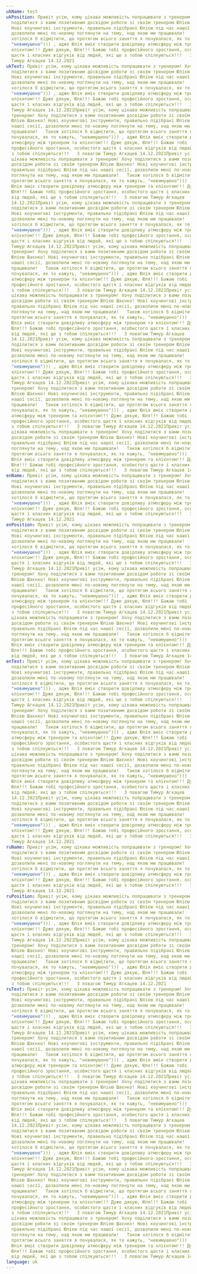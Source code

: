 ```yaml
---
ukName: test
ukPosition: Привіт усім, кому цікава можливість попрацювати з тренером! Хочу
  поділитися з вами позитивним досвідом роботи зі своїм тренером Юлією Шаєнко!
  Нові коучингові інструменти, правильно підібрані Юлією під час нашої сесії,
  дозволили мені по-новому поглянути на тему, над якою ми працювали!   Також
  хотілося б відмітити, що протягом всього заняття я почувалася, як то кажуть,
  "невимушено"))) , адже Юлія вміє створити довірливу атмосферу між тренером та
  клієнтом!!! Дуже дякую, Юля!!! Бажаю тобі професійного зростання, особистого
  щастя і класних відгуків від людей, які ще з тобою спілкуються!!!   З повагою
  Тимур Агкацев 14.12.2021
ukText: Привіт усім, кому цікава можливість попрацювати з тренером! Хочу
  поділитися з вами позитивним досвідом роботи зі своїм тренером Юлією Шаєнко!
  Нові коучингові інструменти, правильно підібрані Юлією під час нашої сесії,
  дозволили мені по-новому поглянути на тему, над якою ми працювали!   Також
  хотілося б відмітити, що протягом всього заняття я почувалася, як то кажуть,
  "невимушено"))) , адже Юлія вміє створити довірливу атмосферу між тренером та
  клієнтом!!! Дуже дякую, Юля!!! Бажаю тобі професійного зростання, особистого
  щастя і класних відгуків від людей, які ще з тобою спілкуються!!!   З повагою
  Тимур Агкацев 14.12.2021Привіт усім, кому цікава можливість попрацювати з
  тренером! Хочу поділитися з вами позитивним досвідом роботи зі своїм тренером
  Юлією Шаєнко! Нові коучингові інструменти, правильно підібрані Юлією під час
  нашої сесії, дозволили мені по-новому поглянути на тему, над якою ми
  працювали!   Також хотілося б відмітити, що протягом всього заняття я
  почувалася, як то кажуть, "невимушено"))) , адже Юлія вміє створити довірливу
  атмосферу між тренером та клієнтом!!! Дуже дякую, Юля!!! Бажаю тобі
  професійного зростання, особистого щастя і класних відгуків від людей, які ще
  з тобою спілкуються!!!   З повагою Тимур Агкацев 14.12.2021Привіт усім, кому
  цікава можливість попрацювати з тренером! Хочу поділитися з вами позитивним
  досвідом роботи зі своїм тренером Юлією Шаєнко! Нові коучингові інструменти,
  правильно підібрані Юлією під час нашої сесії, дозволили мені по-новому
  поглянути на тему, над якою ми працювали!   Також хотілося б відмітити, що
  протягом всього заняття я почувалася, як то кажуть, "невимушено"))) , адже
  Юлія вміє створити довірливу атмосферу між тренером та клієнтом!!! Дуже дякую,
  Юля!!! Бажаю тобі професійного зростання, особистого щастя і класних відгуків
  від людей, які ще з тобою спілкуються!!!   З повагою Тимур Агкацев
  14.12.2021Привіт усім, кому цікава можливість попрацювати з тренером! Хочу
  поділитися з вами позитивним досвідом роботи зі своїм тренером Юлією Шаєнко!
  Нові коучингові інструменти, правильно підібрані Юлією під час нашої сесії,
  дозволили мені по-новому поглянути на тему, над якою ми працювали!   Також
  хотілося б відмітити, що протягом всього заняття я почувалася, як то кажуть,
  "невимушено"))) , адже Юлія вміє створити довірливу атмосферу між тренером та
  клієнтом!!! Дуже дякую, Юля!!! Бажаю тобі професійного зростання, особистого
  щастя і класних відгуків від людей, які ще з тобою спілкуються!!!   З повагою
  Тимур Агкацев 14.12.2021Привіт усім, кому цікава можливість попрацювати з
  тренером! Хочу поділитися з вами позитивним досвідом роботи зі своїм тренером
  Юлією Шаєнко! Нові коучингові інструменти, правильно підібрані Юлією під час
  нашої сесії, дозволили мені по-новому поглянути на тему, над якою ми
  працювали!   Також хотілося б відмітити, що протягом всього заняття я
  почувалася, як то кажуть, "невимушено"))) , адже Юлія вміє створити довірливу
  атмосферу між тренером та клієнтом!!! Дуже дякую, Юля!!! Бажаю тобі
  професійного зростання, особистого щастя і класних відгуків від людей, які ще
  з тобою спілкуються!!!   З повагою Тимур Агкацев 14.12.2021Привіт усім, кому
  цікава можливість попрацювати з тренером! Хочу поділитися з вами позитивним
  досвідом роботи зі своїм тренером Юлією Шаєнко! Нові коучингові інструменти,
  правильно підібрані Юлією під час нашої сесії, дозволили мені по-новому
  поглянути на тему, над якою ми працювали!   Також хотілося б відмітити, що
  протягом всього заняття я почувалася, як то кажуть, "невимушено"))) , адже
  Юлія вміє створити довірливу атмосферу між тренером та клієнтом!!! Дуже дякую,
  Юля!!! Бажаю тобі професійного зростання, особистого щастя і класних відгуків
  від людей, які ще з тобою спілкуються!!!   З повагою Тимур Агкацев
  14.12.2021Привіт усім, кому цікава можливість попрацювати з тренером! Хочу
  поділитися з вами позитивним досвідом роботи зі своїм тренером Юлією Шаєнко!
  Нові коучингові інструменти, правильно підібрані Юлією під час нашої сесії,
  дозволили мені по-новому поглянути на тему, над якою ми працювали!   Також
  хотілося б відмітити, що протягом всього заняття я почувалася, як то кажуть,
  "невимушено"))) , адже Юлія вміє створити довірливу атмосферу між тренером та
  клієнтом!!! Дуже дякую, Юля!!! Бажаю тобі професійного зростання, особистого
  щастя і класних відгуків від людей, які ще з тобою спілкуються!!!   З повагою
  Тимур Агкацев 14.12.2021Привіт усім, кому цікава можливість попрацювати з
  тренером! Хочу поділитися з вами позитивним досвідом роботи зі своїм тренером
  Юлією Шаєнко! Нові коучингові інструменти, правильно підібрані Юлією під час
  нашої сесії, дозволили мені по-новому поглянути на тему, над якою ми
  працювали!   Також хотілося б відмітити, що протягом всього заняття я
  почувалася, як то кажуть, "невимушено"))) , адже Юлія вміє створити довірливу
  атмосферу між тренером та клієнтом!!! Дуже дякую, Юля!!! Бажаю тобі
  професійного зростання, особистого щастя і класних відгуків від людей, які ще
  з тобою спілкуються!!!   З повагою Тимур Агкацев 14.12.2021Привіт усім, кому
  цікава можливість попрацювати з тренером! Хочу поділитися з вами позитивним
  досвідом роботи зі своїм тренером Юлією Шаєнко! Нові коучингові інструменти,
  правильно підібрані Юлією під час нашої сесії, дозволили мені по-новому
  поглянути на тему, над якою ми працювали!   Також хотілося б відмітити, що
  протягом всього заняття я почувалася, як то кажуть, "невимушено"))) , адже
  Юлія вміє створити довірливу атмосферу між тренером та клієнтом!!! Дуже дякую,
  Юля!!! Бажаю тобі професійного зростання, особистого щастя і класних відгуків
  від людей, які ще з тобою спілкуються!!!   З повагою Тимур Агкацев 14.12.2021
enName: Привіт усім, кому цікава можливість попрацювати з тренером! Хочу
  поділитися з вами позитивним досвідом роботи зі своїм тренером Юлією Шаєнко!
  Нові коучингові інструменти, правильно підібрані Юлією під час нашої сесії,
  дозволили мені по-новому поглянути на тему, над якою ми працювали!   Також
  хотілося б відмітити, що протягом всього заняття я почувалася, як то кажуть,
  "невимушено"))) , адже Юлія вміє створити довірливу атмосферу між тренером та
  клієнтом!!! Дуже дякую, Юля!!! Бажаю тобі професійного зростання, особистого
  щастя і класних відгуків від людей, які ще з тобою спілкуються!!!   З повагою
  Тимур Агкацев 14.12.2021
enPosition: Привіт усім, кому цікава можливість попрацювати з тренером! Хочу
  поділитися з вами позитивним досвідом роботи зі своїм тренером Юлією Шаєнко!
  Нові коучингові інструменти, правильно підібрані Юлією під час нашої сесії,
  дозволили мені по-новому поглянути на тему, над якою ми працювали!   Також
  хотілося б відмітити, що протягом всього заняття я почувалася, як то кажуть,
  "невимушено"))) , адже Юлія вміє створити довірливу атмосферу між тренером та
  клієнтом!!! Дуже дякую, Юля!!! Бажаю тобі професійного зростання, особистого
  щастя і класних відгуків від людей, які ще з тобою спілкуються!!!   З повагою
  Тимур Агкацев 14.12.2021Привіт усім, кому цікава можливість попрацювати з
  тренером! Хочу поділитися з вами позитивним досвідом роботи зі своїм тренером
  Юлією Шаєнко! Нові коучингові інструменти, правильно підібрані Юлією під час
  нашої сесії, дозволили мені по-новому поглянути на тему, над якою ми
  працювали!   Також хотілося б відмітити, що протягом всього заняття я
  почувалася, як то кажуть, "невимушено"))) , адже Юлія вміє створити довірливу
  атмосферу між тренером та клієнтом!!! Дуже дякую, Юля!!! Бажаю тобі
  професійного зростання, особистого щастя і класних відгуків від людей, які ще
  з тобою спілкуються!!!   З повагою Тимур Агкацев 14.12.2021Привіт усім, кому
  цікава можливість попрацювати з тренером! Хочу поділитися з вами позитивним
  досвідом роботи зі своїм тренером Юлією Шаєнко! Нові коучингові інструменти,
  правильно підібрані Юлією під час нашої сесії, дозволили мені по-новому
  поглянути на тему, над якою ми працювали!   Також хотілося б відмітити, що
  протягом всього заняття я почувалася, як то кажуть, "невимушено"))) , адже
  Юлія вміє створити довірливу атмосферу між тренером та клієнтом!!! Дуже дякую,
  Юля!!! Бажаю тобі професійного зростання, особистого щастя і класних відгуків
  від людей, які ще з тобою спілкуються!!!   З повагою Тимур Агкацев 14.12.2021
enText: Привіт усім, кому цікава можливість попрацювати з тренером! Хочу
  поділитися з вами позитивним досвідом роботи зі своїм тренером Юлією Шаєнко!
  Нові коучингові інструменти, правильно підібрані Юлією під час нашої сесії,
  дозволили мені по-новому поглянути на тему, над якою ми працювали!   Також
  хотілося б відмітити, що протягом всього заняття я почувалася, як то кажуть,
  "невимушено"))) , адже Юлія вміє створити довірливу атмосферу між тренером та
  клієнтом!!! Дуже дякую, Юля!!! Бажаю тобі професійного зростання, особистого
  щастя і класних відгуків від людей, які ще з тобою спілкуються!!!   З повагою
  Тимур Агкацев 14.12.2021Привіт усім, кому цікава можливість попрацювати з
  тренером! Хочу поділитися з вами позитивним досвідом роботи зі своїм тренером
  Юлією Шаєнко! Нові коучингові інструменти, правильно підібрані Юлією під час
  нашої сесії, дозволили мені по-новому поглянути на тему, над якою ми
  працювали!   Також хотілося б відмітити, що протягом всього заняття я
  почувалася, як то кажуть, "невимушено"))) , адже Юлія вміє створити довірливу
  атмосферу між тренером та клієнтом!!! Дуже дякую, Юля!!! Бажаю тобі
  професійного зростання, особистого щастя і класних відгуків від людей, які ще
  з тобою спілкуються!!!   З повагою Тимур Агкацев 14.12.2021Привіт усім, кому
  цікава можливість попрацювати з тренером! Хочу поділитися з вами позитивним
  досвідом роботи зі своїм тренером Юлією Шаєнко! Нові коучингові інструменти,
  правильно підібрані Юлією під час нашої сесії, дозволили мені по-новому
  поглянути на тему, над якою ми працювали!   Також хотілося б відмітити, що
  протягом всього заняття я почувалася, як то кажуть, "невимушено"))) , адже
  Юлія вміє створити довірливу атмосферу між тренером та клієнтом!!! Дуже дякую,
  Юля!!! Бажаю тобі професійного зростання, особистого щастя і класних відгуків
  від людей, які ще з тобою спілкуються!!!   З повагою Тимур Агкацев
  14.12.2021Привіт усім, кому цікава можливість попрацювати з тренером! Хочу
  поділитися з вами позитивним досвідом роботи зі своїм тренером Юлією Шаєнко!
  Нові коучингові інструменти, правильно підібрані Юлією під час нашої сесії,
  дозволили мені по-новому поглянути на тему, над якою ми працювали!   Також
  хотілося б відмітити, що протягом всього заняття я почувалася, як то кажуть,
  "невимушено"))) , адже Юлія вміє створити довірливу атмосферу між тренером та
  клієнтом!!! Дуже дякую, Юля!!! Бажаю тобі професійного зростання, особистого
  щастя і класних відгуків від людей, які ще з тобою спілкуються!!!   З повагою
  Тимур Агкацев 14.12.2021
ruName: Привіт усім, кому цікава можливість попрацювати з тренером! Хочу
  поділитися з вами позитивним досвідом роботи зі своїм тренером Юлією Шаєнко!
  Нові коучингові інструменти, правильно підібрані Юлією під час нашої сесії,
  дозволили мені по-новому поглянути на тему, над якою ми працювали!   Також
  хотілося б відмітити, що протягом всього заняття я почувалася, як то кажуть,
  "невимушено"))) , адже Юлія вміє створити довірливу атмосферу між тренером та
  клієнтом!!! Дуже дякую, Юля!!! Бажаю тобі професійного зростання, особистого
  щастя і класних відгуків від людей, які ще з тобою спілкуються!!!   З повагою
  Тимур Агкацев 14.12.2021
ruPosition: Привіт усім, кому цікава можливість попрацювати з тренером! Хочу
  поділитися з вами позитивним досвідом роботи зі своїм тренером Юлією Шаєнко!
  Нові коучингові інструменти, правильно підібрані Юлією під час нашої сесії,
  дозволили мені по-новому поглянути на тему, над якою ми працювали!   Також
  хотілося б відмітити, що протягом всього заняття я почувалася, як то кажуть,
  "невимушено"))) , адже Юлія вміє створити довірливу атмосферу між тренером та
  клієнтом!!! Дуже дякую, Юля!!! Бажаю тобі професійного зростання, особистого
  щастя і класних відгуків від людей, які ще з тобою спілкуються!!!   З повагою
  Тимур Агкацев 14.12.2021Привіт усім, кому цікава можливість попрацювати з
  тренером! Хочу поділитися з вами позитивним досвідом роботи зі своїм тренером
  Юлією Шаєнко! Нові коучингові інструменти, правильно підібрані Юлією під час
  нашої сесії, дозволили мені по-новому поглянути на тему, над якою ми
  працювали!   Також хотілося б відмітити, що протягом всього заняття я
  почувалася, як то кажуть, "невимушено"))) , адже Юлія вміє створити довірливу
  атмосферу між тренером та клієнтом!!! Дуже дякую, Юля!!! Бажаю тобі
  професійного зростання, особистого щастя і класних відгуків від людей, які ще
  з тобою спілкуються!!!   З повагою Тимур Агкацев 14.12.2021
ruText: Привіт усім, кому цікава можливість попрацювати з тренером! Хочу
  поділитися з вами позитивним досвідом роботи зі своїм тренером Юлією Шаєнко!
  Нові коучингові інструменти, правильно підібрані Юлією під час нашої сесії,
  дозволили мені по-новому поглянути на тему, над якою ми працювали!   Також
  хотілося б відмітити, що протягом всього заняття я почувалася, як то кажуть,
  "невимушено"))) , адже Юлія вміє створити довірливу атмосферу між тренером та
  клієнтом!!! Дуже дякую, Юля!!! Бажаю тобі професійного зростання, особистого
  щастя і класних відгуків від людей, які ще з тобою спілкуються!!!   З повагою
  Тимур Агкацев 14.12.2021Привіт усім, кому цікава можливість попрацювати з
  тренером! Хочу поділитися з вами позитивним досвідом роботи зі своїм тренером
  Юлією Шаєнко! Нові коучингові інструменти, правильно підібрані Юлією під час
  нашої сесії, дозволили мені по-новому поглянути на тему, над якою ми
  працювали!   Також хотілося б відмітити, що протягом всього заняття я
  почувалася, як то кажуть, "невимушено"))) , адже Юлія вміє створити довірливу
  атмосферу між тренером та клієнтом!!! Дуже дякую, Юля!!! Бажаю тобі
  професійного зростання, особистого щастя і класних відгуків від людей, які ще
  з тобою спілкуються!!!   З повагою Тимур Агкацев 14.12.2021Привіт усім, кому
  цікава можливість попрацювати з тренером! Хочу поділитися з вами позитивним
  досвідом роботи зі своїм тренером Юлією Шаєнко! Нові коучингові інструменти,
  правильно підібрані Юлією під час нашої сесії, дозволили мені по-новому
  поглянути на тему, над якою ми працювали!   Також хотілося б відмітити, що
  протягом всього заняття я почувалася, як то кажуть, "невимушено"))) , адже
  Юлія вміє створити довірливу атмосферу між тренером та клієнтом!!! Дуже дякую,
  Юля!!! Бажаю тобі професійного зростання, особистого щастя і класних відгуків
  від людей, які ще з тобою спілкуються!!!   З повагою Тимур Агкацев
  14.12.2021Привіт усім, кому цікава можливість попрацювати з тренером! Хочу
  поділитися з вами позитивним досвідом роботи зі своїм тренером Юлією Шаєнко!
  Нові коучингові інструменти, правильно підібрані Юлією під час нашої сесії,
  дозволили мені по-новому поглянути на тему, над якою ми працювали!   Також
  хотілося б відмітити, що протягом всього заняття я почувалася, як то кажуть,
  "невимушено"))) , адже Юлія вміє створити довірливу атмосферу між тренером та
  клієнтом!!! Дуже дякую, Юля!!! Бажаю тобі професійного зростання, особистого
  щастя і класних відгуків від людей, які ще з тобою спілкуються!!!   З повагою
  Тимур Агкацев 14.12.2021Привіт усім, кому цікава можливість попрацювати з
  тренером! Хочу поділитися з вами позитивним досвідом роботи зі своїм тренером
  Юлією Шаєнко! Нові коучингові інструменти, правильно підібрані Юлією під час
  нашої сесії, дозволили мені по-новому поглянути на тему, над якою ми
  працювали!   Також хотілося б відмітити, що протягом всього заняття я
  почувалася, як то кажуть, "невимушено"))) , адже Юлія вміє створити довірливу
  атмосферу між тренером та клієнтом!!! Дуже дякую, Юля!!! Бажаю тобі
  професійного зростання, особистого щастя і класних відгуків від людей, які ще
  з тобою спілкуються!!!   З повагою Тимур Агкацев 14.12.2021Привіт усім, кому
  цікава можливість попрацювати з тренером! Хочу поділитися з вами позитивним
  досвідом роботи зі своїм тренером Юлією Шаєнко! Нові коучингові інструменти,
  правильно підібрані Юлією під час нашої сесії, дозволили мені по-новому
  поглянути на тему, над якою ми працювали!   Також хотілося б відмітити, що
  протягом всього заняття я почувалася, як то кажуть, "невимушено"))) , адже
  Юлія вміє створити довірливу атмосферу між тренером та клієнтом!!! Дуже дякую,
  Юля!!! Бажаю тобі професійного зростання, особистого щастя і класних відгуків
  від людей, які ще з тобою спілкуються!!!   З повагою Тимур Агкацев 14.12.2021
language: uk
---
```


